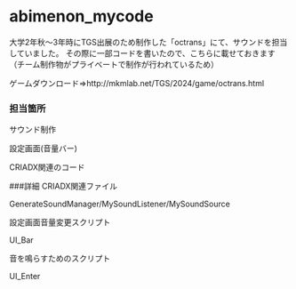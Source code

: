 # abimenon_mycode
大学2年秋～3年時にTGS出展のため制作した「octrans」にて、サウンドを担当していました。
その際に一部コードを書いたので、こちらに載せておきます（チーム制作物がプライベートで制作が行われているため）
<p>ゲームダウンロード⇒http://mkmlab.net/TGS/2024/game/octrans.html

### 担当箇所
サウンド制作<p>
設定画面(音量バー)<p>
CRIADX関連のコード<p>
<p>
###詳細
CRIADX関連ファイル<p>
  GenerateSoundManager/MySoundListener/MySoundSource<p>
<p>
設定画面音量変更スクリプト<p>
  UI_Bar<p>
<p>
音を鳴らすためのスクリプト<p>
  UI_Enter
</p>
